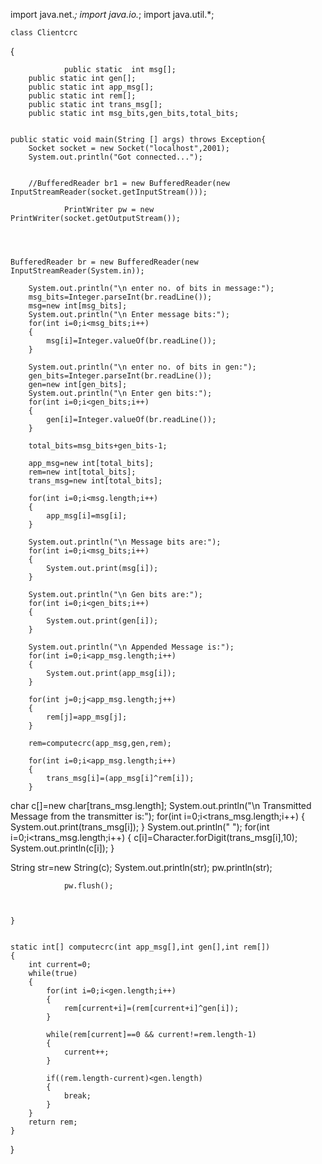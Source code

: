    import java.net.*;
   import java.io.*;
import java.util.*;
 	
           


    class Clientcrc
{

 	
                public static  int msg[];
		public static int gen[];
		public static int app_msg[];
		public static int rem[];
		public static int trans_msg[];
		public static int msg_bits,gen_bits,total_bits; 


	public static void main(String [] args) throws Exception{
		Socket socket = new Socket("localhost",2001);
		System.out.println("Got connected...");


		//BufferedReader br1 = new BufferedReader(new InputStreamReader(socket.getInputStream()));
                
                PrintWriter pw = new PrintWriter(socket.getOutputStream());	 
              
               
                

 	BufferedReader br = new BufferedReader(new InputStreamReader(System.in));
    
        System.out.println("\n enter no. of bits in message:");
		msg_bits=Integer.parseInt(br.readLine());
		msg=new int[msg_bits];
		System.out.println("\n Enter message bits:");
		for(int i=0;i<msg_bits;i++)
		{
			msg[i]=Integer.valueOf(br.readLine());
		}

		System.out.println("\n enter no. of bits in gen:");
		gen_bits=Integer.parseInt(br.readLine());
		gen=new int[gen_bits];
		System.out.println("\n Enter gen bits:");
		for(int i=0;i<gen_bits;i++)
		{
			gen[i]=Integer.valueOf(br.readLine());
   		}

		total_bits=msg_bits+gen_bits-1;
		
		app_msg=new int[total_bits];
		rem=new int[total_bits];
		trans_msg=new int[total_bits];

		for(int i=0;i<msg.length;i++)
		{
			app_msg[i]=msg[i];
		}

		System.out.println("\n Message bits are:");
		for(int i=0;i<msg_bits;i++)
		{
			System.out.print(msg[i]);
		}

		System.out.println("\n Gen bits are:");
		for(int i=0;i<gen_bits;i++)
		{
			System.out.print(gen[i]);
		}

		System.out.println("\n Appended Message is:");
		for(int i=0;i<app_msg.length;i++)
		{
			System.out.print(app_msg[i]);
		}

		for(int j=0;j<app_msg.length;j++)
		{
			rem[j]=app_msg[j];
		}

		rem=computecrc(app_msg,gen,rem);

		for(int i=0;i<app_msg.length;i++)
		{
			trans_msg[i]=(app_msg[i]^rem[i]);
		}
char c[]=new char[trans_msg.length];
		System.out.println("\n Transmitted Message from the transmitter is:");
		for(int i=0;i<trans_msg.length;i++)
		{
			System.out.print(trans_msg[i]);
		}
		System.out.println(" ");
for(int i=0;i<trans_msg.length;i++)
		{
			c[i]=Character.forDigit(trans_msg[i],10);
System.out.println(c[i]);
		}
              
		
String str=new String(c);
                System.out.println(str);
                pw.println(str);

                pw.flush();

   
		
	}


	static int[] computecrc(int app_msg[],int gen[],int rem[])
	{
		int current=0;
		while(true)
		{
			for(int i=0;i<gen.length;i++)
			{
				rem[current+i]=(rem[current+i]^gen[i]);
			}

			while(rem[current]==0 && current!=rem.length-1)	
			{
				current++;
			}
			
			if((rem.length-current)<gen.length)
			{
				break;
			}
		}
		return rem;
	}
}
